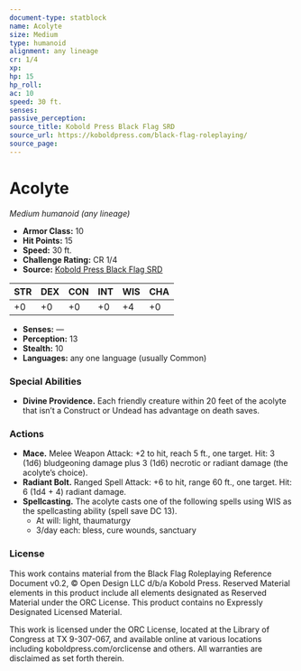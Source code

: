 ```yaml
---
document-type: statblock
name: Acolyte
size: Medium
type: humanoid
alignment: any lineage
cr: 1/4
xp: 
hp: 15
hp_roll: 
ac: 10
speed: 30 ft.
senses: 
passive_perception: 
source_title: Kobold Press Black Flag SRD
source_url: https://koboldpress.com/black-flag-roleplaying/
source_page: 
---
```


# Acolyte

*Medium humanoid (any lineage)*

- **Armor Class:** 10
- **Hit Points:** 15
- **Speed:** 30 ft.
- **Challenge Rating:** CR 1/4
- **Source:** [Kobold Press Black Flag SRD](https://koboldpress.com/black-flag-roleplaying/)

| STR | DEX | CON | INT | WIS | CHA |
| --- | --- | --- | --- | --- | --- |
| +0 | +0 | +0 | +0 | +4 | +0 |

- **Senses:** —
- **Perception:** 13
- **Stealth:** 10
- **Languages:** any one language (usually Common)

### Special Abilities

- **Divine Providence.** Each friendly creature within 20 feet of the acolyte that isn’t a Construct or Undead has advantage on death saves.

### Actions

- **Mace.** Melee Weapon Attack: +2 to hit, reach 5 ft., one target. Hit: 3 (1d6) bludgeoning damage plus 3 (1d6) necrotic or radiant damage (the acolyte’s choice).
- **Radiant Bolt.** Ranged Spell Attack: +6 to hit, range 60 ft., one target. Hit: 6 (1d4 + 4) radiant damage.
- **Spellcasting.** The acolyte casts one of the following spells using WIS as the spellcasting ability (spell save DC 13).
	- At will: light, thaumaturgy
	- 3/day each: bless, cure wounds, sanctuary

### License

This work contains material from the Black Flag Roleplaying Reference Document v0.2, © Open Design LLC d/b/a Kobold Press. Reserved Material elements in this product include all elements designated as Reserved Material under the ORC License. This product contains no Expressly Designated Licensed Material.

This work is licensed under the ORC License, located at the Library of Congress at TX 9-307-067, and available online at various locations including koboldpress.com/orclicense and others. All warranties are disclaimed as set forth therein.
